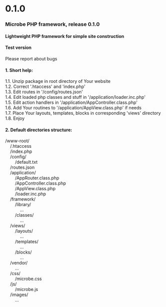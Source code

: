# 0.1.0
  
<h3>Microbe PHP framework, release 0.1.0</h3>  
<h4>Lightweight PHP framework for simple site construction</h4>  
<h4>Test version</h4>  
Please report about bugs  
  
<h4>1. Short help:</h4>  
  
1.1. Unzip package in root directory of Your website  
1.2. Correct '.htaccess' and 'index.php'  
1.3. Edit routes in '/config/routes.json'  
1.4. Edit loaded php classes and stuff in '/application/loader.inc.php'  
1.5. Edit action handlers in '/application/AppController.class.php'  
1.6. Add Your routines to '/application/AppView.class.php' if needs  
1.7. Place Your layouts, templates, blocks in corresponding 'views' directory  
1.8. Enjoy  
  
<h4>2. Default directories structure:</h4>  
  
/www-root/  
&nbsp;&nbsp;&nbsp;&nbsp;/.htaccess  
&nbsp;&nbsp;&nbsp;&nbsp;/index.php  
&nbsp;&nbsp;&nbsp;&nbsp;/config/  
&nbsp;&nbsp;&nbsp;&nbsp;&nbsp;&nbsp;&nbsp;&nbsp;/default.txt  
&nbsp;&nbsp;&nbsp;&nbsp;/routes.json  
&nbsp;&nbsp;&nbsp;&nbsp;/application/  
&nbsp;&nbsp;&nbsp;&nbsp;&nbsp;&nbsp;&nbsp;&nbsp;/AppRouter.class.php  
&nbsp;&nbsp;&nbsp;&nbsp;&nbsp;&nbsp;&nbsp;&nbsp;/AppController.class.php  
&nbsp;&nbsp;&nbsp;&nbsp;&nbsp;&nbsp;&nbsp;&nbsp;/AppView.class.php  
&nbsp;&nbsp;&nbsp;&nbsp;&nbsp;&nbsp;&nbsp;&nbsp;/loader.inc.php  
&nbsp;&nbsp;&nbsp;&nbsp;/framework/  
&nbsp;&nbsp;&nbsp;&nbsp;&nbsp;&nbsp;&nbsp;&nbsp;/library/  
&nbsp;&nbsp;&nbsp;&nbsp;&nbsp;&nbsp;&nbsp;&nbsp;&nbsp;&nbsp;&nbsp;&nbsp;...  
&nbsp;&nbsp;&nbsp;&nbsp;&nbsp;&nbsp;&nbsp;&nbsp;/classes/  
&nbsp;&nbsp;&nbsp;&nbsp;&nbsp;&nbsp;&nbsp;&nbsp;&nbsp;&nbsp;&nbsp;&nbsp;...  
&nbsp;&nbsp;&nbsp;&nbsp;/views/  
&nbsp;&nbsp;&nbsp;&nbsp;&nbsp;&nbsp;&nbsp;&nbsp;/layouts/  
&nbsp;&nbsp;&nbsp;&nbsp;&nbsp;&nbsp;&nbsp;&nbsp;&nbsp;&nbsp;&nbsp;&nbsp;...  
&nbsp;&nbsp;&nbsp;&nbsp;&nbsp;&nbsp;&nbsp;&nbsp;/templates/  
&nbsp;&nbsp;&nbsp;&nbsp;&nbsp;&nbsp;&nbsp;&nbsp;&nbsp;&nbsp;&nbsp;&nbsp;...  
&nbsp;&nbsp;&nbsp;&nbsp;&nbsp;&nbsp;&nbsp;&nbsp;/blocks/  
&nbsp;&nbsp;&nbsp;&nbsp;&nbsp;&nbsp;&nbsp;&nbsp;&nbsp;&nbsp;&nbsp;&nbsp;...  
&nbsp;&nbsp;&nbsp;&nbsp;/vendor/  
&nbsp;&nbsp;&nbsp;&nbsp;&nbsp;&nbsp;&nbsp;&nbsp;...  
&nbsp;&nbsp;&nbsp;&nbsp;/css/  
&nbsp;&nbsp;&nbsp;&nbsp;&nbsp;&nbsp;&nbsp;&nbsp;/microbe.css  
&nbsp;&nbsp;&nbsp;&nbsp;/js/  
&nbsp;&nbsp;&nbsp;&nbsp;&nbsp;&nbsp;&nbsp;&nbsp;/microbe.js  
&nbsp;&nbsp;&nbsp;&nbsp;/images/  
&nbsp;&nbsp;&nbsp;&nbsp;&nbsp;&nbsp;&nbsp;&nbsp;...  
  
